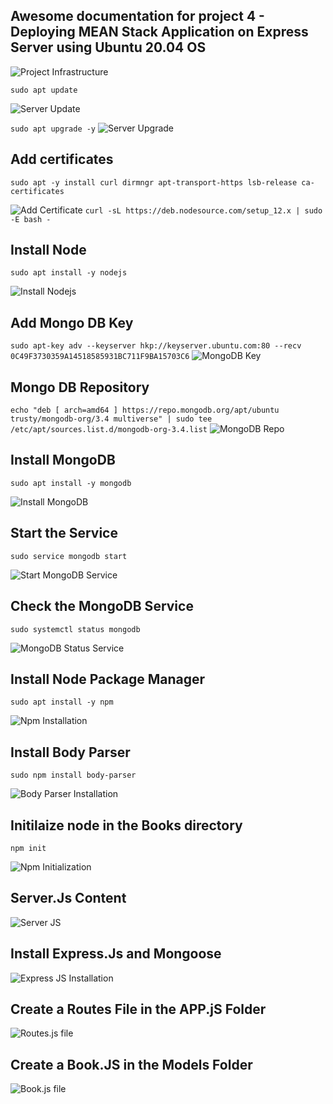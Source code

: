 ## Awesome documentation for project 4 - Deploying MEAN Stack Application on Express Server using Ubuntu 20.04 OS

![Project Infrastructure](./images/Project-4.jpg)

`sudo apt update`

![Server Update](./images/sudo-apt-update4.png)

`sudo apt upgrade -y`
![Server Upgrade](./images/sudo-apt-upgrade4.png)


## Add certificates

`sudo apt -y install curl dirmngr apt-transport-https lsb-release ca-certificates`

![Add Certificate](./images/add-certificates.png)
`curl -sL https://deb.nodesource.com/setup_12.x | sudo -E bash -`

## Install Node
`sudo apt install -y nodejs`

![Install Nodejs](./images/nodejs.png)


## Add Mongo DB Key

`sudo apt-key adv --keyserver hkp://keyserver.ubuntu.com:80 --recv 0C49F3730359A14518585931BC711F9BA15703C6`
![MongoDB Key](./images/mongodb-key.png)

## Mongo DB Repository

`echo "deb [ arch=amd64 ] https://repo.mongodb.org/apt/ubuntu trusty/mongodb-org/3.4 multiverse" | sudo tee /etc/apt/sources.list.d/mongodb-org-3.4.list`
![MongoDB Repo](./images/mongodb-repo.png)
## Install MongoDB

`sudo apt install -y mongodb`

![Install MongoDB](./images/install-mongo.png)

## Start the Service
`sudo service mongodb start`

![Start MongoDB Service](./images/mongodb-status.png)
## Check the MongoDB Service

`sudo systemctl status mongodb`

![MongoDB Status Service](./images/mongodb-status.png)

## Install Node Package Manager

`sudo apt install -y npm`

![Npm Installation](./images/npm-bodyparser.png)

## Install Body Parser
`sudo npm install body-parser`

![Body Parser Installation](./images/npm-bodyparser.png)

## Initilaize node in the Books directory

`npm init`

![Npm Initialization](./images/npm-init.png)

## Server.Js Content

![Server JS](./images/serverjs.png)

## Install Express.Js and Mongoose

![Express JS Installation](./images/expressjs.png)

## Create a Routes File in the APP.jS Folder

![Routes.js file](./images/routesjs.png)

## Create a Book.JS in the Models Folder

![Book.js file](./images/bookjs.png)


